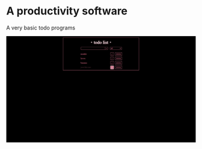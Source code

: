 # A productivity software
A very basic todo programs

![this is a screenshot you dummy](https://github.com/MajimeHajime/TODO/blob/main/assets/img/Screenshot%20(13).png?raw=true)
